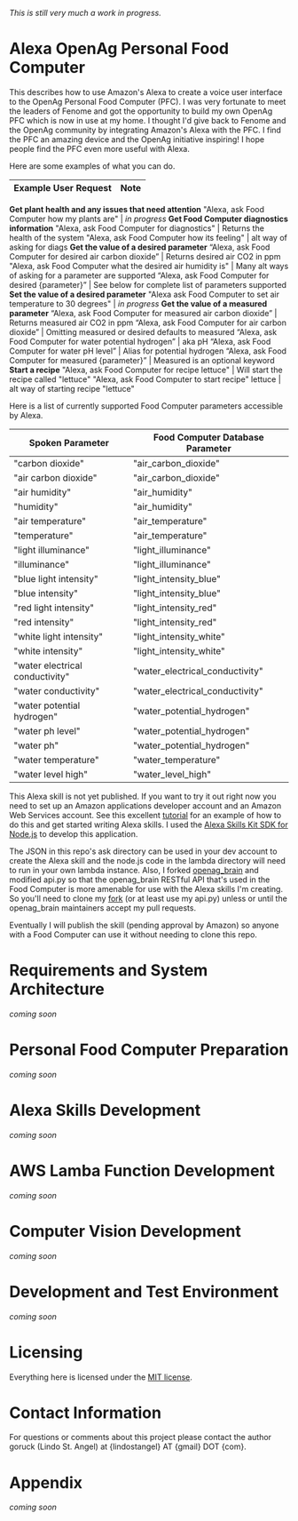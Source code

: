 *This is still very much a work in progress.*

# Alexa OpenAg Personal Food Computer
This describes how to use Amazon's Alexa to create a voice user interface to the OpenAg Personal Food Computer (PFC). I was very fortunate to meet the leaders of Fenome and got the opportunity to build my own OpenAg PFC which is now in use at my home. I thought I'd give back to Fenome and the OpenAg community by integrating Amazon's Alexa with the PFC. I find the PFC an amazing device and the OpenAg initiative inspiring! I hope people find the PFC even more useful with Alexa.

Here are some examples of what you can do.

Example User Request | Note
---------------------|------------------
**Get plant health and any issues that need attention**
"Alexa, ask Food Computer how my plants are" | *in progress*
**Get Food Computer diagnostics information**
"Alexa, ask Food Computer for diagnostics" | Returns the health of the system
"Alexa, ask Food Computer how its feeling" | alt way of asking for diags
**Get the value of a desired parameter**
“Alexa, ask Food Computer for desired air carbon dioxide” | Returns desired air CO2 in ppm
"Alexa, ask Food Computer what the desired air humidity is" | Many alt ways of asking for a parameter are supported
“Alexa, ask Food Computer for desired {parameter}” | See below for complete list of parameters supported
**Set the value of a desired parameter**
"Alexa ask Food Computer to set air temperature to 30 degrees" | *in progress*
**Get the value of a measured parameter**
“Alexa, ask Food Computer for measured air carbon dioxide” | Returns measured air CO2 in ppm
“Alexa, ask Food Computer for air carbon dioxide” | Omitting measured or desired defaults to measured
“Alexa, ask Food Computer for water potential hydrogen” | aka pH
“Alexa, ask Food Computer for water pH level” | Alias for potential hydrogen
“Alexa, ask Food Computer for measured {parameter}” | Measured is an optional keyword
**Start a recipe**
"Alexa, ask Food Computer for recipe lettuce" | Will start the recipe called "lettuce"
"Alexa, ask Food Computer to start recipe" lettuce | alt way of starting recipe "lettuce"

Here is a list of currently supported Food Computer parameters accessible by Alexa.

Spoken Parameter | Food Computer Database Parameter
----------|-----------------------------------------
"carbon dioxide" | "air_carbon_dioxide"
"air carbon dioxide" | "air_carbon_dioxide"
"air humidity" | "air_humidity"
"humidity" | "air_humidity"
"air temperature" | "air_temperature"
"temperature" | "air_temperature"
"light illuminance" | "light_illuminance"
"illuminance" | "light_illuminance"
"blue light intensity" | "light_intensity_blue"
"blue intensity" | "light_intensity_blue"
"red light intensity" | "light_intensity_red"
"red intensity" | "light_intensity_red"
"white light intensity" | "light_intensity_white"
"white intensity" | "light_intensity_white"
"water electrical conductivity" | "water_electrical_conductivity"
"water conductivity" | "water_electrical_conductivity"
"water potential hydrogen" | "water_potential_hydrogen"
"water ph level" | "water_potential_hydrogen"
"water ph" | "water_potential_hydrogen"
"water temperature" | "water_temperature"
"water level high" | "water_level_high"

This Alexa skill is not yet published. If you want to try it out right now you need to set up an Amazon applications developer account and an Amazon Web Services account. See this excellent [tutorial](https://github.com/alexa/alexa-cookbook/tree/master/handling-responses/dialog-directive-delegate#title) for an example of how to do this and get started writing Alexa skills. I used the [Alexa Skills Kit SDK for Node.js](https://www.npmjs.com/package/alexa-sdk) to develop this application. 

The JSON in this repo's ask directory can be used in your dev account to create the Alexa skill and the node.js code in the lambda directory will need to run in your own lambda instance. Also, I forked [openag_brain](https://github.com/OpenAgInitiative/openag_brain) and modified api.py so that the openag_brain RESTful API that's used in the Food Computer is more amenable for use with the Alexa skills I'm creating. So you'll need to clone my [fork](https://github.com/goruck/openag_brain) (or at least use my api.py) unless or until the openag_brain maintainers accept my pull requests.

Eventually I will publish the skill (pending approval by Amazon) so anyone with a Food Computer can use it without needing to clone this repo. 

# Requirements and System Architecture
*coming soon*

# Personal Food Computer Preparation
*coming soon*

# Alexa Skills Development
*coming soon*

# AWS Lamba Function Development
*coming soon*

# Computer Vision Development
*coming soon*

# Development and Test Environment
*coming soon*

# Licensing
Everything here is licensed under the [MIT license](https://choosealicense.com/licenses/mit/).

# Contact Information
For questions or comments about this project please contact the author goruck (Lindo St. Angel) at {lindostangel} AT {gmail} DOT {com}.

# Appendix
*coming soon*
